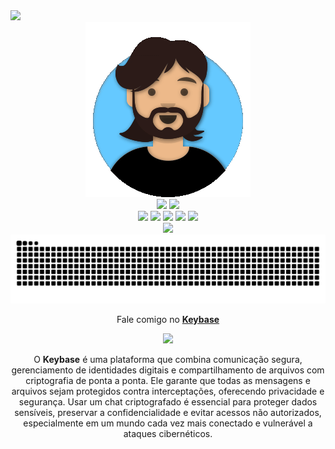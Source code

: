 <img src="https://readme-typing-svg.herokuapp.com/?font=Quicksand&size=72&center=true&vCenter=true&width=1024&height=72&duration=6000&lines=Raul+Dipeas">

<div align="center">
  <a href=https://rauldipeas.pages.dev><img src="avatar.gif"></a>
  </br>
  <a href="https://phanpy.social/#/mastodon.social/a/1202480?media=1"><img src="https://img.shields.io/mastodon/follow/001202480?color=6263fd&domain=https%3A%2F%2Fmastodon.social&label=Mastodon&logo=mastodon&style=for-the-badge"></a>
  <a href="https://youtube.com/rauldipeas"><img src="https://img.shields.io/youtube/channel/subscribers/UCDujDO27n_ItUi_mPDXEZpQ?logoColor=red&=label=YouTuhe&logo=youtube&style=for-the-badge"></a>
  </br>
  <a href="https://respin-rdx.sourceforge.io"><img src="https://raw.githubusercontent.com/PapirusDevelopmentTeam/papirus-icon-theme/master/Papirus/64x64/apps/tux.svg"></a>
  <a href="https://rauldipeas.substack.com"><img src="https://raw.githubusercontent.com/PapirusDevelopmentTeam/papirus-icon-theme/master/Papirus/64x64/apps/fbreader.svg"></a>
  <a href="https://phanpy.social/#/mastodon.social/a/1202480?media=1"><img src="https://raw.githubusercontent.com/PapirusDevelopmentTeam/papirus-icon-theme/master/Papirus/64x64/apps/mstdn.svg" class="links-svg blob"></a>
  <a href="https://keybase.io/rauldipeas_wkb"><img src="https://raw.githubusercontent.com/PapirusDevelopmentTeam/papirus-icon-theme/master/Papirus/64x64/apps/keybase.svg"></a>
  <a href="https://youtube.com/rauldipeas"><img src="https://raw.githubusercontent.com/PapirusDevelopmentTeam/papirus-icon-theme/master/Papirus/64x64/apps/youtube.svg"></a>
  </br>
  <img src="https://github-readme-stats.vercel.app/api?username=rauldipeas&include_all_commits=true&show_icons=true&theme=transparent&hide_border=true&hide_title=true&locale=pt-br">
  </br>
  <picture>
    <source media="(prefers-color-scheme: dark)" srcset="https://github.com/rauldipeas/rauldipeas/blob/snake/snake-dark.svg">
    <source media="(prefers-color-scheme: light)" srcset="https://github.com/rauldipeas/rauldipeas/blob/snake/snake.svg">
    <img src="https://github.com/rauldipeas/rauldipeas/blob/snake/snake.svg">
  </picture>
  </br>
  <p>Fale comigo no <a href="keybase://chat/rauldipeas_wkb"><strong>Keybase</strong></a></p>
  <img src="https://keybase.io/images/blog/teams/teams-splash-announcement.png" width="600px">
  <p>O <strong>Keybase</strong> é uma plataforma que combina comunicação segura, gerenciamento de identidades digitais e compartilhamento de arquivos com criptografia de ponta a ponta. Ele garante que todas as mensagens e arquivos sejam protegidos contra interceptações, oferecendo privacidade e segurança. Usar um chat criptografado é essencial para proteger dados sensíveis, preservar a confidencialidade e evitar acessos não autorizados, especialmente em um mundo cada vez mais conectado e vulnerável a ataques cibernéticos.</p>
</div>